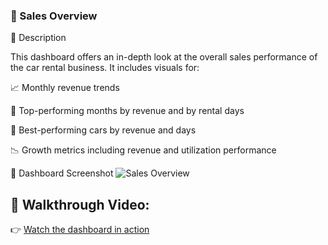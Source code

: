 ### 📑 Sales Overview 

📌 Description

This dashboard offers an in-depth look at the overall sales performance of the car rental business. It includes visuals for:

📈 Monthly revenue trends

🥇 Top-performing months by revenue and by rental days

🚗 Best-performing cars by revenue and days

📉 Growth metrics including revenue and utilization performance

📸 Dashboard Screenshot
![Sales Overview](https://drive.google.com/uc?export=view&id=1Ua8JVou5YpZJbC2VT--fj3DpMDDD-o37)


## 🎥 Walkthrough Video:
👉 [Watch the dashboard in action](https://drive.google.com/file/d/1bG3AnTLb0U75H0yumwdEAhdQ-NUb6kvh/view?usp=sharing)

